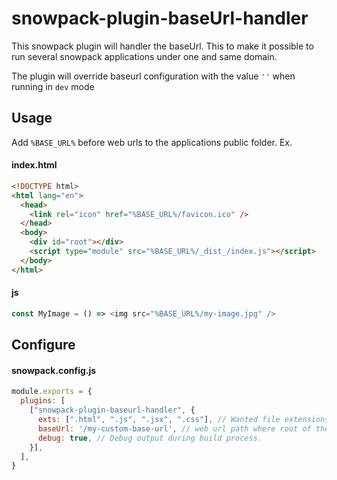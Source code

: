 # snowpack-plugin-baseUrl-handler
This snowpack plugin will handler the baseUrl. This to make it possible to run several snowpack applications under one and same domain.

The plugin will override baseurl configuration with the value `''` when running in `dev` mode 


## Usage
Add `%BASE_URL%` before web urls to the applications public folder. Ex.

#### index.html
```html
<!DOCTYPE html>
<html lang="en">
  <head>
    <link rel="icon" href="%BASE_URL%/favicon.ico" />
  </head>
  <body>
    <div id="root"></div>
    <script type="module" src="%BASE_URL%/_dist_/index.js"></script>
  </body>
</html>

```

#### js
```js
const MyImage = () => <img src="%BASE_URL%/my-image.jpg" />

```

## Configure


#### snowpack.config.js
```js
module.exports = {
  plugins: [
    ["snowpack-plugin-baseurl-handler", {
      exts: [".html", ".js", ".jsx", ".css"], // Wanted file extensions to be affected
      baseUrl: '/my-custom-base-url', // web url path where root of the snowpack app is located
      debug: true, // Debug output during build process.
    }],
  ],
}
```
